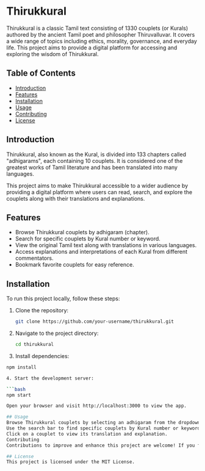 # Thirukkural

Thirukkural is a classic Tamil text consisting of 1330 couplets (or Kurals) authored by the ancient Tamil poet and philosopher Thiruvalluvar. It covers a wide range of topics including ethics, morality, governance, and everyday life. This project aims to provide a digital platform for accessing and exploring the wisdom of Thirukkural.

## Table of Contents

- [Introduction](#introduction)
- [Features](#features)
- [Installation](#installation)
- [Usage](#usage)
- [Contributing](#contributing)
- [License](#license)

## Introduction

Thirukkural, also known as the Kural, is divided into 133 chapters called "adhigarams", each containing 10 couplets. It is considered one of the greatest works of Tamil literature and has been translated into many languages.

This project aims to make Thirukkural accessible to a wider audience by providing a digital platform where users can read, search, and explore the couplets along with their translations and explanations.

## Features

- Browse Thirukkural couplets by adhigaram (chapter).
- Search for specific couplets by Kural number or keyword.
- View the original Tamil text along with translations in various languages.
- Access explanations and interpretations of each Kural from different commentators.
- Bookmark favorite couplets for easy reference.

## Installation

To run this project locally, follow these steps:

1. Clone the repository:

   ```bash
   git clone https://github.com/your-username/thirukkural.git
2. Navigate to the project directory:
   ```bash
   cd thirukkural
3. Install dependencies:
   
  ```bash
  npm install

4. Start the development server:

  ```bash
  npm start

Open your browser and visit http://localhost:3000 to view the app.

## Usage
Browse Thirukkural couplets by selecting an adhigaram from the dropdown menu.
Use the search bar to find specific couplets by Kural number or keyword.
Click on a couplet to view its translation and explanation.
Contributing
Contributions to improve and enhance this project are welcome! If you find any issues or have ideas for new features, please open an issue or submit a pull request. For major changes, please open an issue first to discuss your ideas.

## License
This project is licensed under the MIT License. 
